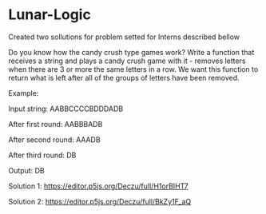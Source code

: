 # Lunar-Logic
Created two sollutions for problem setted for Interns described bellow



 Do you know how the candy crush type games work? Write a function that receives 
 a string and plays a candy crush game with it - removes letters when there are
 3 or more the same letters in a row. We want this function to return what is left
 after all of the groups of letters have been removed.

Example:


Input string: AABBCCCCBDDDADB


After first round: AABBBADB


After second round: AAADB


After third round: DB


Output: DB 



Solution 1:  https://editor.p5js.org/Deczu/full/H1orBIHT7


Solution 2: https://editor.p5js.org/Deczu/full/BkZy1F_aQ

